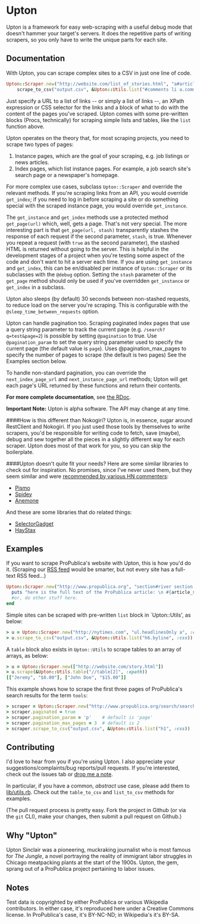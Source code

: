 Upton
==========
Upton is a framework for easy web-scraping with a useful debug mode that doesn't hammer your target's servers. It does the repetitive parts of writing scrapers, so you only have to write the unique parts for each site.

Documentation
----------------------

With Upton, you can scrape complex sites to a CSV in just one line of code.

```ruby
Upton::Scraper.new("http://website.com/list_of_stories.html", "a#article-link", :css).
    scrape_to_csv("output.csv", &Upton::Utils.list("#comments li a.commenter-name", :css))
```

Just specify a URL to a list of links -- or simply a list of links --, an XPath expression or CSS selector for the links and a block of what to do with the content of the pages you've scraped. Upton comes with some pre-written blocks (Procs, technically) for scraping simple lists and tables, like the `list` function above.

Upton operates on the theory that, for most scraping projects, you need to scrape two types of pages:

1. Instance pages, which are the goal of your scraping, e.g. job listings or news articles.
1. Index pages, which list instance pages. For example, a job search site's search page or a newspaper's homepage.

For more complex use cases, subclass `Upton::Scraper` and override the relevant methods. If you're scraping links from an API, you would override `get_index`; if you need to log in before scraping a site or do something special with the scraped instance page, you would override `get_instance`.

The `get_instance` and `get_index` methods use a protected method `get_page(url)` which, well, gets a page. That's not very special. The more interesting part is that `get_page(url, stash)` transparently stashes the response of each request if the second parameter, `stash`, is true. Whenever you repeat a request (with `true` as the second parameter), the stashed HTML is returned without going to the server. This is helpful in the development stages of a project when you're testing some aspect of the code and don't want to hit a server each time. If you are using `get_instance` and `get_index`, this can be en/disabled per instance of `Upton::Scraper` or its subclasses with the `@debug` option. Setting the `stash` parameter of the `get_page` method should only be used if you've overridden `get_instance` or `get_index` in a subclass.

Upton also sleeps (by default) 30 seconds between non-stashed requests, to reduce load on the server you're scraping. This is configurable with the `@sleep_time_between_requests` option.

Upton can handle pagination too. Scraping paginated index pages that use a query string parameter to track the current page (e.g. `/search?q=test&page=2`) is possible by setting `@pagination` to true. Use `@pagination_param` to set the query string parameter used to specify the current page (the default value is `page`). Uses @pagination_max_pages to specify the number of pages to scrape (the default is two pages) See the Examples section below.

To handle non-standard pagination, you can override the `next_index_page_url` and `next_instance_page_url` methods; Upton will get each page's URL returned by these functions and return their contents.

<b>For more complete documentation</b>, see [the RDoc](http://rubydoc.info/gems/upton/frames/index).

<b>Important Note:</b> Upton is alpha software. The API may change at any time. 

####How is this different than Nokogiri?
Upton is, in essence, sugar around RestClient and Nokogiri. If you just used those tools by themselves to write scrapers, you'd be responsible for writing code to fetch, save (maybe), debug and sew together all the pieces in a slightly different way for each scraper. Upton does most of that work for you, so you can skip the boilerplate.

####Upton doesn't quite fit your needs?
Here are some similar libraries to check out for inspiration. No promises, since I've never used them, but they seem similar and were [recommended by various HN commenters](https://news.ycombinator.com/item?id=6086031): 

- [Pismo](https://github.com/peterc/pismo)
- [Spidey](https://github.com/joeyAghion/spidey)
- [Anemone](http://anemone.rubyforge.org/)

And these are some libraries that do related things:

- [SelectorGadget](http://selectorgadget.com/)
- [HayStax](https://github.com/danhillreports/haystax)


Examples
----------------------
If you want to scrape ProPublica's website with Upton, this is how you'd do it. (Scraping our [RSS feed](http://feeds.propublica.org/propublica/main) would be smarter, but not every site has a full-text RSS feed...)

```ruby
Upton::Scraper.new("http://www.propublica.org", "section#river section h1 a", :css).scrape do |article_string|
  puts "here is the full text of the ProPublica article: \n #{article_string}"
  #or, do other stuff here.
end
```

Simple sites can be scraped with pre-written `list` block in `Upton::Utils', as below:

```ruby
> u = Upton::Scraper.new("http://nytimes.com", "ul.headlinesOnly a", :css)
> u.scrape_to_csv("output.csv", &Upton::Utils.list("h6.byline", :css))
```

A `table` block also exists in `Upton::Utils` to scrape tables to an array of arrays, as below:

```ruby
> u = Upton::Scraper.new(["http://website.com/story.html"])
> u.scrape(&Upton::Utils.table("//table[2]", :xpath))
[["Jeremy", "$8.00"], ["John Doe", "$15.00"]]
```

This example shows how to scrape the first three pages of ProPublica's search results for the term `tools`:

```ruby
> scraper = Upton::Scraper.new("http://www.propublica.org/search/search.php?q=tools", ".compact-list a.title-link", :css)
> scraper.paginated = true
> scraper.pagination_param = 'p'    # default is 'page'
> scraper.pagination_max_pages = 3  # default is 2
> scraper.scrape_to_csv("output.csv", &Upton::Utils.list("h1", :css))
```


Contributing
----------------------
I'd love to hear from you if you're using Upton. I also appreciate your suggestions/complaints/bug reports/pull requests. If you're interested, check out the issues tab or [drop me a note](http://github.com/jeremybmerrill).

In particular, if you have a common, *abstract* use case, please add them to [lib/utils.rb](https://github.com/propublica/upton/blob/master/lib/utils.rb). Check out the `table_to_csv` and `list_to_csv` methods for examples.

(The pull request process is pretty easy. Fork the project in Github (or via the `git` CLI), make your changes, then submit a pull request on Github.) 

Why "Upton"
----------------------
Upton Sinclair was a pioneering, muckraking journalist who is most famous for _The Jungle_, a novel portraying the reality of immigrant labor struggles in Chicago meatpacking plants at the start of the 1900s. Upton, the gem, sprang out of a ProPublica project pertaining to labor issues.

Notes
------------------------
Test data is copyrighted by either ProPublica or various Wikipedia contributors.
In either case, it's reproduced here under a Creative Commons license. In ProPublica's case, it's BY-NC-ND; in Wikipedia's it's BY-SA.
